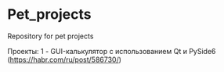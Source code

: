 # Pet_projects
Repository for pet projects

Проекты:
1 - GUI-калькулятор с использованием Qt и PySide6 (https://habr.com/ru/post/586730/)
